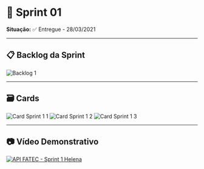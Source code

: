 # 🧩 Sprint 01
**Situação:** ✅ Entregue - 28/03/2021 <br>

---

## 📋 Backlog da Sprint

![Backlog 1](https://user-images.githubusercontent.com/80851038/120908535-8e72e380-c641-11eb-87ff-845d68fd2325.png)

---

## 🗃️ Cards

![Card Sprint 1 1](https://user-images.githubusercontent.com/80851038/120908549-b5311a00-c641-11eb-996d-e60c3bb2ae8d.png)
![Card Sprint 1 2](https://user-images.githubusercontent.com/80851038/120908551-b6fadd80-c641-11eb-8fa6-7d4bfc59a408.png)
![Card Sprint 1 3](https://user-images.githubusercontent.com/80851038/120908552-b82c0a80-c641-11eb-9ec7-e75607679855.png)


---

## 📷 Vídeo Demonstrativo
[![API FATEC - Sprint 1 Helena](https://img.youtube.com/vi/wAnPilgHysk/0.jpg)](https://www.youtube.com/watch?v=wAnPilgHysk "API FATEC - Sprint 1 Helena")
